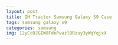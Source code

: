 ```yaml
---
layout: post
title: IH Tractor Samsung Galaxy S9 Case
tags: samsung galaxy s9
categories: samsung
img: 12yCcDJGIW8FdePvazlORzuy3yWqYqjxX
---
```

